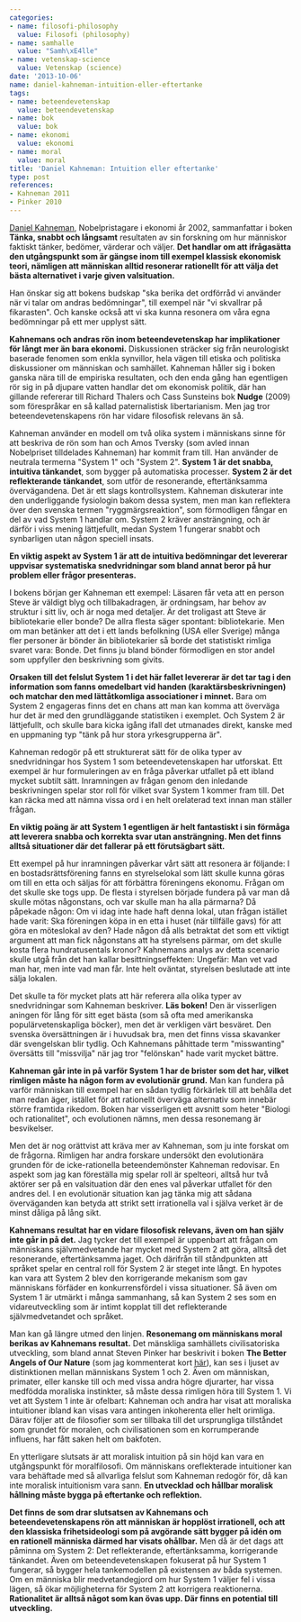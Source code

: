 ```yaml
---
categories:
- name: filosofi-philosophy
  value: Filosofi (philosophy)
- name: samhalle
  value: "Samh\xE4lle"
- name: vetenskap-science
  value: Vetenskap (science)
date: '2013-10-06'
name: daniel-kahneman-intuition-eller-eftertanke
tags:
- name: beteendevetenskap
  value: beteendevetenskap
- name: bok
  value: bok
- name: ekonomi
  value: ekonomi
- name: moral
  value: moral
title: 'Daniel Kahneman: Intuition eller eftertanke'
type: post
references:
- Kahneman 2011
- Pinker 2010
---
```

[Daniel Kahneman](http://en.wikipedia.org/wiki/Daniel_Kahneman), Nobelpristagare i ekonomi år 2002, sammanfattar i boken **Tänka, snabbt och långsamt** resultaten av sin forskning om hur människor faktiskt tänker, bedömer, värderar och väljer. **Det handlar om att ifrågasätta den utgångspunkt som är gängse inom till exempel klassisk ekonomisk teori, nämligen att människan alltid resonerar rationellt för att välja det bästa alternativet i varje given valsituation.**

Han önskar sig att bokens budskap "ska berika det ordförråd vi använder när vi talar om andras bedömningar", till exempel när "vi skvallrar på fikarasten". Och kanske också att vi ska  kunna resonera om våra egna bedömningar på ett mer upplyst sätt.

**Kahnemans och andras rön inom beteendevetenskap har implikationer för långt mer än bara ekonomi.** Diskussionen sträcker sig från neurologiskt baserade fenomen som enkla synvillor, hela vägen till etiska och politiska diskussioner om människan och samhället. Kahneman håller sig i boken ganska nära till de empiriska resultaten, och den enda gång han egentligen rör sig in på djupare vatten handlar det om ekonomisk politik, där han gillande refererar till Richard Thalers och Cass Sunsteins bok **Nudge** (2009) som förespråkar en så kallad paternalistisk libertarianism. Men jag tror beteendevetenskapens rön har vidare filosofisk relevans än så.

Kahneman använder en modell om två olika system i människans sinne för att beskriva de rön som han och Amos Tversky (som avled innan Nobelpriset tilldelades Kahneman) har kommit fram till. Han använder de neutrala termerna "System 1" och "System 2". **System 1 är det snabba, intuitiva tänkandet**, som bygger på automatiska processer. **System 2 är det reflekterande tänkandet**, som utför de resonerande, eftertänksamma övervägandena. Det är ett slags kontrollsystem. Kahneman diskuterar inte den underliggande fysiologin bakom dessa system, men man kan reflektera över den svenska termen "ryggmärgsreaktion", som förmodligen fångar en del av vad System 1 handlar om. System 2 kräver ansträngning, och är därför i viss mening lättjefullt, medan System 1 fungerar snabbt och synbarligen utan någon speciell insats.

**En viktig aspekt av System 1 är att de intuitiva bedömningar det levererar uppvisar systematiska snedvridningar som bland annat beror på hur problem eller frågor presenteras.**

I bokens början ger Kahneman ett exempel: Läsaren får veta att en person Steve är väldigt blyg och tillbakadragen, är ordningsam, har behov av struktur i sitt liv, och är noga med detaljer. Är det troligast att Steve är bibliotekarie eller bonde? De allra flesta säger spontant: bibliotekarie. Men om man betänker att det i ett lands befolkning (USA eller Sverige) många fler personer är bönder än bibliotekarier så borde det statistiskt rimliga svaret vara: Bonde. Det finns ju bland bönder förmodligen en stor andel som uppfyller den beskrivning som givits.

**Orsaken till det felslut System 1 i det här fallet levererar är det tar tag i den information som fanns omedelbart vid handen (karaktärsbeskrivningen) och matchar den med lättåtkomliga associationer i minnet.** Bara om System 2 engageras finns det en chans att man kan komma att överväga hur det är med den grundläggande statistiken i exemplet. Och System 2 är lättjefullt, och skulle bara kicka igång ifall det utmanades direkt, kanske med en uppmaning typ "tänk på hur stora yrkesgrupperna är".

Kahneman redogör på ett strukturerat sätt för de olika typer av snedvridningar hos System 1 som beteendevetenskapen har utforskat. Ett exempel är hur formuleringen av en fråga påverkar utfallet på ett ibland mycket subtilt sätt. Inramningen av frågan genom den inledande beskrivningen spelar stor roll för vilket svar System 1 kommer fram till. Det kan räcka med att nämna vissa ord i en helt orelaterad text innan man ställer frågan.

**En viktig poäng är att System 1 egentligen är helt fantastiskt i sin förmåga att leverera snabba och korrekta svar utan ansträngning. Men det finns alltså situationer där det fallerar på ett förutsägbart sätt.**

Ett exempel på hur inramningen påverkar vårt sätt att resonera är följande: I en bostadsrättsförening fanns en styrelselokal som lätt skulle kunna göras om till en etta och säljas för att förbättra föreningens ekonomu. Frågan om det skulle ske togs upp. De flesta i styrelsen började fundera på var man då skulle mötas någonstans, och var skulle man ha alla pärmarna? Då påpekade någon: Om vi idag inte hade haft denna lokal, utan frågan istället hade varit: Ska föreningen köpa in en etta i huset (när tillfälle gavs) för att göra en möteslokal av den? Hade någon då alls betraktat det som ett viktigt argument att man fick någonstans att ha styrelsens pärmar, om det skulle kosta flera hundratusentals kronor? Kahnemans analys av detta scenario skulle utgå från det han kallar besittningseffekten: Ungefär: Man vet vad man har, men inte vad man får. Inte helt oväntat, styrelsen beslutade att inte sälja lokalen.

Det skulle ta för mycket plats att här referera alla olika typer av snedvridningar som Kahneman beskriver. **Läs boken!** Den är visserligen aningen för lång för sitt eget bästa (som så ofta med amerikanska populärvetenskapliga böcker), men det är verkligen värt besväret. Den svenska översättningen är i huvudsak bra, men det finns vissa skavanker där svengelskan blir tydlig. Och Kahnemans påhittade term "misswanting" översätts till "missvilja" när jag tror "felönskan" hade varit mycket bättre.

**Kahneman går inte in på varför System 1 har de brister som det har, vilket rimligen måste ha någon form av evolutionär grund.** Man kan fundera på varför människan till exempel har en sådan tydlig förkärlek till att behålla det man redan äger, istället för att rationellt överväga alternativ som innebär större framtida rikedom. Boken har visserligen ett avsnitt som heter "Biologi och rationalitet", och evolutionen nämns, men dessa resonemang är besvikelser.

Men det är nog orättvist att kräva mer av Kahneman, som ju inte forskat om de frågorna. Rimligen har andra forskare undersökt den evolutionära grunden för de icke-rationella beteendemönster Kahneman redovisar. En aspekt som jag kan föreställa mig spelar roll är spelteori, alltså hur två aktörer ser på en valsituation där den enes val påverkar utfallet för den andres del. I en evolutionär situation kan jag tänka mig att sådana överväganden kan betyda att strikt sett irrationella val i själva verket är de minst dåliga på lång sikt.

**Kahnemans resultat har en vidare filosofisk relevans, även om han själv inte går in på det.** Jag tycker det till exempel är uppenbart att frågan om människans självmedvetande har mycket med System 2 att göra, alltså det resonerande, eftertänksamma jaget. Och därifrån till ståndpunkten att språket spelar en central roll för System 2 är steget inte långt. En hypotes kan vara att System 2 blev den korrigerande mekanism som gav människans förfäder en konkurrensfördel i vissa situationer. Så även om System 1 är utmärkt i många sammanhang, så kan System 2 ses som en vidareutveckling som är intimt kopplat till det reflekterande självmedvetandet och språket.

Man kan gå längre utmed den linjen. **Resonemang om människans moral berikas av Kahnemans resultat.** Det mänskliga samhällets civilisatoriska utveckling, som bland annat Steven Pinker har beskrivit i boken **The Better Angels of Our Nature** (som jag kommenterat kort [här](/2013/07/08/svt-vetenskapens-varld-manniskans-forsta-krig/)), kan ses i ljuset av distinktionen mellan människans System 1 och 2. Även om människan, primater, eller kanske till och med vissa andra högre djurarter, har vissa medfödda moraliska instinkter, så måste dessa rimligen höra till System 1. Vi vet att System 1 inte är ofelbart: Kahneman och andra har visat att moraliska intuitioner ibland kan visas vara antingen inkoherenta eller helt orimliga. Därav följer att de filosofier som ser tillbaka till det ursprungliga tillståndet som grundet för moralen, och civilisationen som en korrumperande influens, har fått saken helt om bakfoten.

En ytterligare slutsats är att moralisk intuition på sin höjd kan vara en utgångspunkt för moralfilosofi. Om människans oreflekterade intuitioner kan vara behäftade med så allvarliga felslut som Kahneman redogör för, då kan inte moralisk intuitionism vara sann. **En utvecklad och hållbar moralisk hållning måste bygga på eftertanke och reflektion.**

**Det finns de som drar slutsatsen av Kahnemans och beteendevetenskapens rön att människan är hopplöst irrationell, och att den klassiska frihetsideologi som på avgörande sätt bygger på idén om en rationell människa därmed har visats ohållbar.** Men då är det dags att påminna om System 2: Det reflekterande, eftertänksamma, korrigerande tänkandet. Även om beteendevetenskapen fokuserat på hur System 1 fungerar, så bygger hela tankemodellen på existensen av båda systemen. Om en människa blir medvetandegjord om hur System 1 väljer fel i vissa lägen, så ökar möjligheterna för System 2 att korrigera reaktionerna. **Rationalitet är alltså något som kan övas upp. Där finns en potential till utveckling.**

